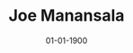 ---
title: Joe Manansala
date: 01-01-1900
# description: Ea vis perpetua complectitur, te nec molestiae adversarium. Corpora nominati mediocritatem te sea, no purto periculis mei. Ut nec quod intellegat, ut tation quaeque vim. His vocent appetere ut, duo in choro instructior.
thumb: /assets/images/photo-gallery/33959743264_fff52967c9_o.jpg
image: /assets/images/photo-gallery/33959743264_fff52967c9_o.jpg
angler-name: Joe Manansala
# angler-links: 
#     website: a-url-goes-here
#     twitter: a-url-goes-here
#     facebook: a-url-goes-here
#     instagram: a-url-goes-here
#     pinterest: a-url-goes-here

reel-type: spinning
reel-series: 500

# location: Someplace, United States
# fish: Some Big Fish
# fish-length: 49 in.
# fish-weight: 78 lbs.
---